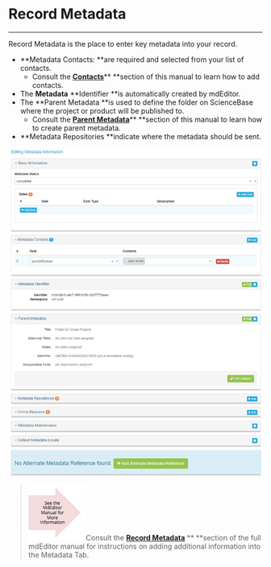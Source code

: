 # Record Metadata

---

Record Metadata is the place to enter key metadata into your record.

* **Metadata Contacts: **are required and selected from your list of contacts. 
  * Consult the [**Contacts**](/contacts.md)** **section of this manual to learn how to add contacts.
* The **Metadata** **Identifier **is automatically created by mdEditor.
* The **Parent Metadata **is used to define the folder on ScienceBase where the project or product will be published to.
  * Consult the [**Parent Metadata**](/record/edit/metadata/parent-metadata.md)** **section of this manual to learn how to create parent metadata.
* **Metadata Repositories **indicate where the metadata should be sent.

![](/assets/metadata_window.png)

> ![](/assets/see_full_manual_for.png)Consult the [**Record Metadata**](https://adiwg.gitbooks.io/mdeditor/content/record/edit/metadata.html) ** **section of the full mdEditor manual for instructions on adding additional information into the Metadata Tab.



